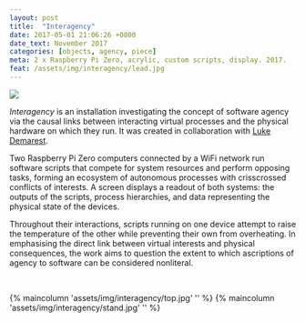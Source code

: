 ```yaml
---
layout: post
title:  "Interagency"
date: 2017-05-01 21:06:26 +0800
date_text: November 2017
categories: [objects, agency, piece]
meta: 2 x Raspberry Pi Zero, acrylic, custom scripts, display. 2017.
feat: /assets/img/interagency/lead.jpg
---
```


![]({{site.baseurl}}/assets/img/interagency/lead.jpg)

_Interagency_ is an installation investigating the concept of software agency via the causal links between interacting virtual processes and the physical hardware on which they run. It was created in collaboration with [Luke Demarest](http://demare.st/).
<!--more-->

Two Raspberry Pi Zero computers connected by a WiFi network run software scripts that compete for system resources and perform opposing tasks, forming an ecosystem of autonomous processes with crisscrossed conflicts of interests. A screen displays a readout of both systems: the outputs of the scripts, process hierarchies, and data representing the physical state of the devices.

Throughout their interactions, scripts running on one device attempt to raise the temperature of the other while preventing their own from overheating. In emphasising the direct link between virtual interests and physical consequences, the work aims to question the extent to which ascriptions of agency to software can be considered nonliteral.

<br />

{% maincolumn 'assets/img/interagency/top.jpg' '' %}
{% maincolumn 'assets/img/interagency/stand.jpg' '' %}
